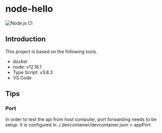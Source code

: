 # node-hello

![Node.js CI](https://github.com/practical-lab/node-hello/workflows/Node.js%20CI/badge.svg)

## Introduction

This project is based on the following tools.

- docker
- node: v12.16.1
- Type Script: v3.8.3
- VS Code

## Tips

### Port

In order to test the api from host computer, port forwarding needs to be setup. It is configured in ./.devcontainer/devcontainer.json > appPort
